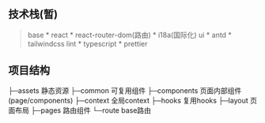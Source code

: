 #
## 技术栈(暂)
> base
    * react
    * react-router-dom(路由)
    * i18a(国际化)
> ui
    * antd
    * tailwindcss
> lint
    * typescript
    * prettier
## 项目结构
├─assets 静态资源
├─common 可复用组件
├─components 页面内部组件(page/components)
├─context 全局context
├─hooks 复用hooks
├─layout 页面布局
├─pages 路由组件
└─route base路由